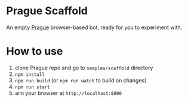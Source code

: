 # Prague Scaffold

An empty [Prague](http://github.com/billba/prague) browser-based bot, ready for you to experiment with.

# How to use

1. clone Prague repo and go to `samples/scaffold` directory
2. `npm install`
3. `npm run build` (or `npm run watch` to build on changes)
4. `npm run start`
5. aim your browser at `http://localhost:8000`
